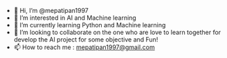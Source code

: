 - 👋 Hi, I’m @mepatipan1997
- 👀 I’m interested in AI and Machine learning
- 🌱 I’m currently learning Python and Machine learning
- 💞️ I’m looking to collaborate on the one who are love to learn together for develop the AI project for some objective and Fun!
- 📫 How to reach me : mepatipan1997@gmail.com  

<!---
mepatipan1997/mepatipan1997 is a ✨ special ✨ repository because its `README.md` (this file) appears on your GitHub profile.
You can click the Preview link to take a look at your changes.
--->
